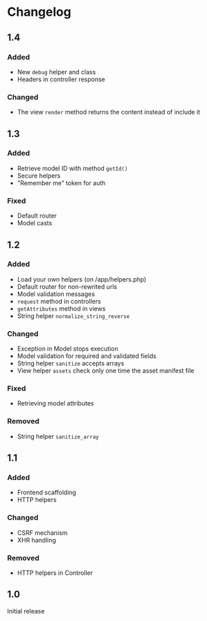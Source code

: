 # Changelog

## 1.4
### Added
- New `debug` helper and class
- Headers in controller response

### Changed
- The view `render` method returns the content instead of include it


## 1.3
### Added
- Retrieve model ID with method `getId()`
- Secure helpers
- "Remember me" token for auth

### Fixed
- Default router
- Model casts


## 1.2
### Added
- Load your own helpers (on /app/helpers.php)
- Default router for non-rewrited urls
- Model validation messages
- `request` method in controllers
- `getAttributes` method in views
- String helper `normalize_string_reverse`

### Changed
- Exception in Model stops execution
- Model validation for required and validated fields
- String helper `sanitize` accepts arrays
- View helper `assets` check only one time the asset manifest file

### Fixed
- Retrieving model attributes

### Removed
- String helper `sanitize_array`


## 1.1
### Added
- Frontend scaffolding
- HTTP helpers

### Changed
- CSRF mechanism
- XHR handling

### Removed
- HTTP helpers in Controller


## 1.0
Initial release
